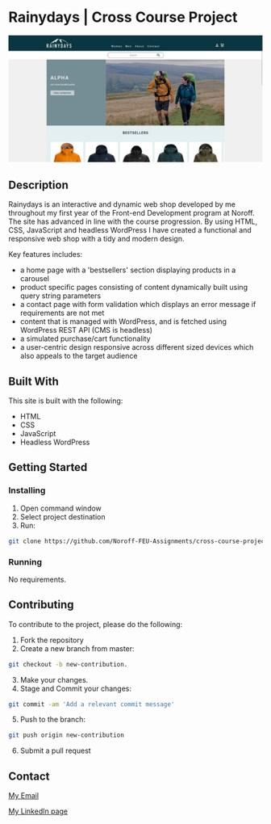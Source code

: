 # Rainydays | Cross Course Project

![image](images/rainydays.png)

## Description

Rainydays is an interactive and dynamic web shop developed by me throughout my first year of the Front-end Development program at Noroff. The site has advanced in line with the course progression. By using HTML, CSS, JavaScript and headless WordPress I have created a functional and responsive web shop with a tidy and modern design.

Key features includes:
- a home page with a 'bestsellers' section displaying products in a carousel
- product specific pages consisting of content dynamically built using query string parameters
- a contact page with form validation which displays an error message if requirements are not met
- content that is managed with WordPress, and is fetched using WordPress REST API (CMS is headless)
- a simulated purchase/cart functionality
- a user-centric design responsive across different sized devices which also appeals to the target audience

## Built With

This site is built with the following:

- HTML
- CSS
- JavaScript
- Headless WordPress

## Getting Started

### Installing

1. Open command window
2. Select project destination
3. Run:

```bash
git clone https://github.com/Noroff-FEU-Assignments/cross-course-project-anneandersen92.git
```

### Running

No requirements.

## Contributing
To contribute to the project, please do the following:

1. Fork the repository
2. Create a new branch from master:
```bash
git checkout -b new-contribution.
```
3. Make your changes.
4. Stage and Commit your changes:
```bash
git commit -am 'Add a relevant commit message'
```
5. Push to the branch:
```bash
git push origin new-contribution
```
6. Submit a pull request

## Contact

[My Email](mailto:anne_92@live.no?subject=OH%20Sheet%20inquiry)

[My LinkedIn page](https://www.linkedin.com/in/anne-andersen-7ba49b58)
